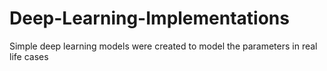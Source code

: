 # Deep-Learning-Implementations
Simple deep learning models were created to model the parameters in real life cases
